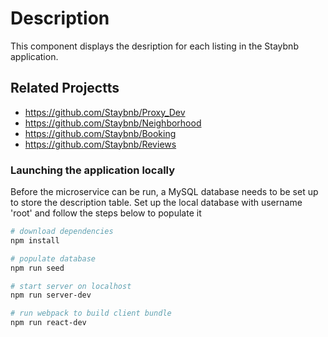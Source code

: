 # Description
This component displays the desription for each listing in the Staybnb application.


## Related Projectts

  - https://github.com/Staybnb/Proxy_Dev
  - https://github.com/Staybnb/Neighborhood
  - https://github.com/Staybnb/Booking
  - https://github.com/Staybnb/Reviews
  
### Launching the application locally
Before the microservice can be run, a MySQL database needs to be set up to store the description table. Set up the local database with username 'root' and follow the steps below to populate it

```sh
# download dependencies
npm install

# populate database
npm run seed

# start server on localhost
npm run server-dev

# run webpack to build client bundle
npm run react-dev
```
